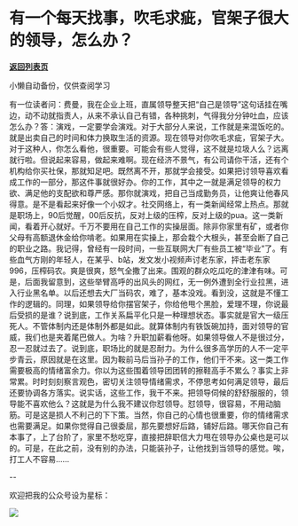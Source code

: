 # 有一个每天找事，吹毛求疵，官架子很大的领导，怎么办？

[**返回列表页**](/gzh/费曼的小茶馆)

小懒自动备份，仅供查阅学习

有一位读者问：费曼，我在企业上班，直属领导整天把“自己是领导”这句话挂在嘴边，动不动就指责人，从来不承认自己有错，各种挑刺，气得我分分钟吐血，应该怎么办？答：演戏，一定要学会演戏。对于大部分人来说，工作就是来混饭吃的。就是出卖自己的时间和体力换取生活的资源。现在领导对你吹毛求疵，官架子大。对于这种人，你怎么看他，很重要。可能会有些人觉得，这不就是垃圾人么？远离就行啦。但说起来容易，做起来难啊。现在经济不景气，有公司请你干活，还有个机构给你买社保，那就知足吧。既然离不开，那就学会接受。如果把讨领导喜欢看成工作的一部分，那这件事就很好办。你的工作，其中之一就是满足领导的权力欲、满足他的支配欲和尊严感。那你就演戏，把自己当成勤务员，让他爽让他春风得意。是不是看起来好像一个小奴才。社交网络上，有一类新闻经常上热点。那就是职场上，90后觉醒，00后反抗，反对上级的压榨，反对上级的pua。这一类新闻，看着开心就好。千万不要用在自己工作的实操层面。除非你家里有矿，或者你父母有高额退休金给你啃老。如果用在实操上，那会栽个大根头，甚至会断了自己的职业之路。我记得，曾经有一段时间，一些互联网大厂有些员工被“毕业”了。有些血气方刚的年轻人，在某乎、b站，发文发小视频声讨老东家，抨击老东家996，压榨码农。爽是很爽，怒气全撒了出来。围观的群众吃瓜吃的津津有味。可是，后面我留意到，这些举臂高呼的出风头的网红，无一例外遭到全行业拉黑，进入行业黑名单。以后还想去大厂当码农，难了，基本没戏。看到没，这就是不懂工作的逻辑的。同理，如果领导给你摆官架子，你给他甩个黑脸，爱理不理，你说最后受损的是谁？说到底，工作关系扁平化只是一种理想状态。事实就是官大一级压死人。不管体制内还是体制外都是如此。就算体制内有铁饭碗加持，面对领导的官威，我们也是夹着尾巴做人。为啥？升职加薪看他呀。如果领导做人不是很过分，忍一忍就过去了。说到底，职场比的就是忍耐力。为什么很多高学历的人不一定平步青云，原因就是在这里。因为鞍前马后当孙子的工作，他们干不来。这一类工作需要极高的情绪富余力。你以为这些围着领导团团转的擦鞋高手不累么？事实上非常累。时时刻刻察言观色，密切关注领导情绪需求，不停思考如何满足领导，最后还要协调各方落实。说实话，这些工作，我干不来。把领导伺候的舒舒服服的，领导能不喜欢他么？这就是为什么我不建议你怼领导。怼领导，很容易，不用动脑筋。可是这是损人不利己的下下策。当然，你自己的心情也很重要，你的情绪需求也需要满足。如果你觉得自己很委屈，那先要想好后路，铺好后路。哪天你自己有本事了，上了台阶了，家里不愁吃穿，直接把辞职信大力甩在领导办公桌也是可以的。可是，在此之前，没有别的办法，只能装孙子，让他找到当领导的感觉。唉，打工人不容易……

\--  

欢迎把我的公众号设为星标：

![](https://mmbiz.qpic.cn/mmbiz_jpg/4ufdCXwkRAod3AMxVicia6Yyhr184eMJXv2rlXMhia5o7YMc9J6tJ7vjb4ia0hgwBJCbaLQERrBzOTaQqS14KQukaA/640?wx_fmt=jpeg&from;=appmsg)

